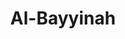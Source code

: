 ---
title: "Al-Bayyinah"
arabic: "البيّنة"
no: 98
arabic_no: ٩٨
ayah: 8
slug: al-bayyinah
prev: al-qadr
next: az-zalzalah
---